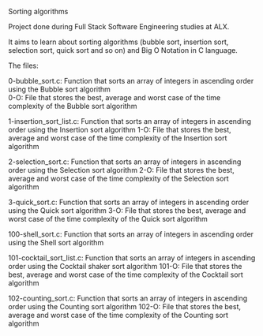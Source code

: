 Sorting algorithms

Project done during Full Stack Software Engineering studies at ALX.

It aims to learn about sorting algorithms (bubble sort, insertion sort, selection sort, quick sort and so on) 
and Big O Notation in C language.

The files:

0-bubble_sort.c: Function that sorts an array of integers in ascending order using the Bubble sort algorithm  
0-O: File that stores the best, average and worst case of the time complexity of the Bubble sort algorithm

1-insertion_sort_list.c: Function that sorts an array of integers in ascending order using the
Insertion sort algorithm
1-O: File that stores the best, average and worst case of the time complexity of the Insertion sort algorithm

2-selection_sort.c: Function that sorts an array of integers in ascending order using the Selection sort algorithm
2-O: File that stores the best, average and worst case of the time complexity of the Selection sort algorithm

3-quick_sort.c: Function that sorts an array of integers in ascending order using the Quick sort algorithm
3-O: File that stores the best, average and worst case of the time complexity of the Quick sort algorithm

100-shell_sort.c: Function that sorts an array of integers in ascending order using the Shell sort algorithm

101-cocktail_sort_list.c: Function that sorts an array of integers in ascending order using the
Cocktail shaker sort algorithm
101-O: File that stores the best, average and worst case of the time complexity of the Cocktail sort algorithm

102-counting_sort.c: Function that sorts an array of integers in ascending order using the Counting sort algorithm
102-O: File that stores the best, average and worst case of the time complexity of the Counting sort algorithm



